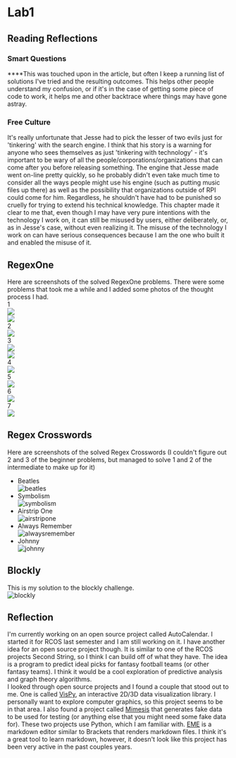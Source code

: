 # Lab1
## Reading Reflections

### Smart Questions
****This was touched upon in the article, but often I keep a running list of solutions I've tried and the resulting outcomes. This helps other people understand my confusion, or if it's in the case of getting some piece of code to work, it helps me and other backtrace where things may have gone astray.

### Free Culture
It's really unfortunate that Jesse had to pick the lesser of two evils just for 'tinkering' with the search engine. I think that his story is a warning for anyone who sees themselves as just 'tinkering with technology' - it's important to be wary of all the people/corporations/organizations that can come after you before releasing something. The engine that Jesse made went on-line pretty quickly, so he probably didn't even take much time to consider all the ways people might use his engine (such as putting music files up there) as well as the possibility that organizations outside of RPI could come for him. Regardless, he shouldn't have had to be punished so cruelly for trying to extend his technical knowledge. This chapter made it clear to me that, even though I may have very pure intentions with the technology I work on, it can still be misused by users, either deliberately, or, as in Jesse's case, without even realizing it. The misuse of the technology I work on can have serious consequences because I am the one who built it and enabled the misuse of it.

## RegexOne
Here are screenshots of the solved RegexOne problems. There were some problems that took me a while and I added some photos of the thought process I had.  
1  
![](RegexOne/problem1-part1.PNG)  
![](RegexOne/problem1-soln.PNG)  
2  
![](RegexOne/problem2-soln.PNG)  
3  
![](RegexOne/problem3-part1.PNG)  
![](RegexOne/problem3-soln.PNG)  
4  
![](RegexOne/problem4-soln.PNG)  
5  
![](RegexOne/problem5-soln.PNG)  
6  
![](RegexOne/problem6-soln.PNG)  
7  
![](RegexOne/problem7-soln.PNG)  

## Regex Crosswords
Here are screenshots of the solved Regex Crosswords (I couldn't figure out 2 and 3 of the beginner problems, but managed to solve 1 and 2 of the intermediate to make up for it)  
* Beatles  
![beatles](RegexCrossword/beatles.PNG)  
* Symbolism  
![symbolism](RegexCrossword/symbolism.PNG)  
* Airstrip One  
![airstripone](RegexCrossword/airstripone.PNG)  
* Always Remember  
![alwaysremember](RegexCrossword/alwaysremember.PNG)  
* Johnny  
![johnny](RegexCrossword/johnny.PNG)  

## Blockly
This is my solution to the blockly challenge.  
![blockly](blockly-success.PNG)  

## Reflection
I'm currently working on an open source project called AutoCalendar. I started it for RCOS last semester and I am still working on it. I have another idea for an open source project though. It is similar to one of the RCOS projects Second String, so I think I can build off of what they have. The idea is a program to predict ideal picks for fantasy football teams (or other fantasy teams). I think it would be a cool exploration of predictive analysis and graph theory algorithms.  
I looked through open source projects and I found a couple that stood out to me. One is called [VisPy](https://github.com/vispy/vispy), an interactive 2D/3D data visualization library. I personally want to explore computer graphics, so this project seems to be in that area. I also found a project called [Mimesis](https://github.com/lk-geimfari/mimesis) that generates fake data to be used for testing (or anything else that you might need some fake data for). These two projects use Python, which I am familiar with. [EME](https://github.com/egoist/eme) is a markdown editor similar to Brackets that renders markdown files. I think it's a great tool to learn markdown, however, it doesn't look like this project has been very active in the past couples years.